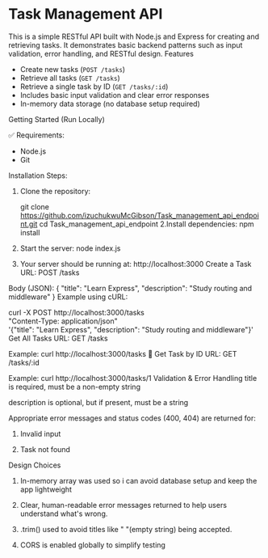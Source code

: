 # Task Management API

This is a simple RESTful API built with Node.js and Express for creating and retrieving tasks. It demonstrates basic backend patterns such as input validation, error handling, and RESTful design.
 Features

- Create new tasks (`POST /tasks`)
- Retrieve all tasks (`GET /tasks`)
- Retrieve a single task by ID (`GET /tasks/:id`)
- Includes basic input validation and clear error responses
- In-memory data storage (no database setup required)

 Getting Started (Run Locally)

 ✅ Requirements:
- Node.js 
- Git

 Installation Steps:

1. Clone the repository:

   git clone https://github.com/izuchukwuMcGibson/Task_management_api_endpoint.git
   cd Task_management_api_endpoint
2.Install dependencies:
   npm install
3. Start the server:
   node index.js
4. Your server should be running at:
   http://localhost:3000
Create a Task
URL: POST /tasks

Body (JSON):
{
  "title": "Learn Express",
  "description": "Study routing and middleware"
}
Example using cURL:

curl -X POST http://localhost:3000/tasks \
"Content-Type: application/json" \
'{"title": "Learn Express", "description": "Study routing and middleware"}'
 Get All Tasks
URL: GET /tasks

Example:
curl http://localhost:3000/tasks
📌 Get Task by ID
URL: GET /tasks/:id

Example:
curl http://localhost:3000/tasks/1
Validation & Error Handling
title is required, must be a non-empty string

description is optional, but if present, must be a string

Appropriate error messages and status codes (400, 404) are returned for:

1. Invalid input

2. Task not found

 Design Choices
1. In-memory array  was used so i can avoid database setup and keep the app lightweight 

2. Clear, human-readable error messages returned to help users understand what's wrong.

3. .trim() used to avoid titles like " "(empty string) being accepted.

4. CORS is enabled globally  to simplify testing 


